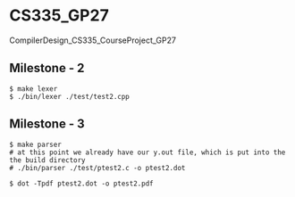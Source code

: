 # CS335_GP27
CompilerDesign_CS335_CourseProject_GP27


## Milestone - 2

```
$ make lexer 
$ ./bin/lexer ./test/test2.cpp
```

## Milestone - 3

```
$ make parser
# at this point we already have our y.out file, which is put into the the build directory
# ./bin/parser ./test/ptest2.c -o ptest2.dot

$ dot -Tpdf ptest2.dot -o ptest2.pdf
```
